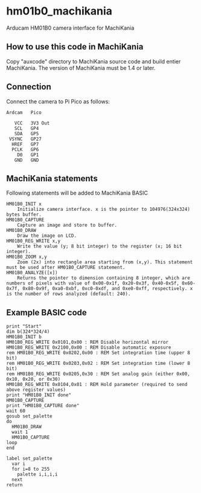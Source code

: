 # hm01b0_machikania
Arducam HM01B0 camera interface for MachiKania
## How to use this code in MachiKania
Copy "auxcode" directory to MachiKania source code and build entier MachiKania. The version of MachiKania must be 1.4 or later.
## Connection
Connect the camera to Pi Pico as follows:
```console
Ardcam   Pico

   VCC   3V3 Out
   SCL   GP4
   SDA   GP5
 VSYNC   GP27
  HREF   GP7
  PCLK   GP6
    D0   GP1
   GND   GND
```
## MachiKania statements
Following statements will be added to MachiKania BASIC
```console
HM01B0_INIT x
    Initialize camera interface. x is the pointer to 104976(324x324) bytes buffer.
HM01B0_CAPTURE
    Capture an image and store to buffer.
HM01B0_DRAW
    Draw the image on LCD.
HM01B0_REG_WRITE x,y
    Write the value (y; 8 bit integer) to the register (x; 16 bit integer).
HM01B0_ZOOM x,y
    Zoom (2x) into rectangle area starting from (x,y). This statement must be used after HM01B0_CAPTURE statement.
HM01B0_ANALYZE([x])
	Returns the pointer to dimension containing 8 integer, which are numbers of pixels with value of 0x00-0x1f, 0x20-0x3f, 0x40-0x5f, 0x60-0x7f, 0x80-0x9f, 0xa0-0xbf, 0xc0-0xdf, and 0xe0-0xff, respectively. x is the number of rows analyzed (default: 240).
```

## Example BASIC code
```console
print "Start"
dim b(324*324/4)
HM01B0_INIT b
HM01B0_REG_WRITE 0x0101,0x00 : REM Disable horizontal mirror
HM01B0_REG_WRITE 0x2100,0x00 : REM Disable automatic exposure
rem HM01B0_REG_WRITE 0x0202,0x00 : REM Set integration time (upper 8 bit)
rem HM01B0_REG_WRITE 0x0203,0x02 : REM Set integration time (lower 8 bit)
rem HM01B0_REG_WRITE 0x0205,0x30 : REM Set analog gain (either 0x00, 0x10, 0x20, or 0x30)
HM01B0_REG_WRITE 0x0104,0x01 : REM Hold parameter (required to send above register values)
print "HM01B0_INIT done"
HM01B0_CAPTURE
print "HM01B0_CAPTURE done"
wait 60
gosub set_palette
do
  HM01B0_DRAW
  wait 1
  HM01B0_CAPTURE
loop
end

label set_palette
  var i
  for i=8 to 255
    palette i,i,i,i
  next
return
```
